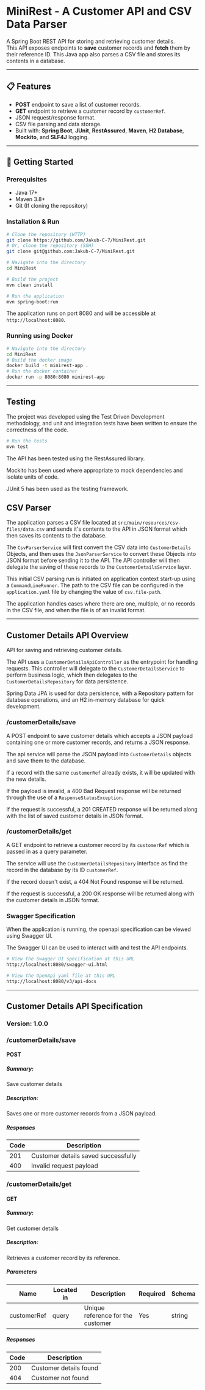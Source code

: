 # MiniRest - A Customer API and CSV Data Parser

A Spring Boot REST API for storing and retrieving customer details.  
This API exposes endpoints to **save** customer records and **fetch** them by their reference ID.
This Java app also parses a CSV file and stores its contents in a database.

---

## 📋 Features
- **POST** endpoint to save a list of customer records.
- **GET** endpoint to retrieve a customer record by `customerRef`.
- JSON request/response format.
- CSV file parsing and data storage.
- Built with: **Spring Boot**, **JUnit**, **RestAssured**, **Maven**, **H2 Database**, **Mockito**, and **SLF4J** logging.

---

## 🚀 Getting Started

### Prerequisites
- Java 17+ 
- Maven 3.8+
- Git (If cloning the repository)

### Installation & Run
```bash
# Clone the repository (HTTP)
git clone https://github.com/Jakub-C-7/MiniRest.git
# Or, clone the repository (SSH)
git clone git@github.com:Jakub-C-7/MiniRest.git

# Navigate into the directory
cd MiniRest

# Build the project
mvn clean install

# Run the application
mvn spring-boot:run
```

The application runs on port 8080 and will be accessible at `http://localhost:8080`.

### Running using Docker
```bash
# Navigate into the directory
cd MiniRest
# Build the docker image
docker build -t minirest-app .
# Run the docker container
docker run -p 8080:8080 minirest-app
```

---
## Testing

The project was developed using the Test Driven Development methodology, and unit and integration tests have been written to ensure the correctness of the code.

```bash
# Run the tests
mvn test
```

The API has been tested using the RestAssured library. 

Mockito has been used where appropriate to mock dependencies and isolate units of code.

JUnit 5 has been used as the testing framework.

## CSV Parser

The application parses a CSV file located at `src/main/resources/csv-files/data.csv` and sends it's contents to the API in JSON format which then saves its contents to the database.

The `CsvParserService` will first convert the CSV data into `CustomerDetails` Objects, and then uses the `JsonParserService` to convert these Objects into JSON format before sending it to the API. The API controller will then delegate the saving of these records to the `CustomerDetailsService` layer.

This initial CSV parsing run is initiated on application context start-up using a `CommandLineRunner`. The path to the CSV file can be configured in the `application.yaml` file by changing the value of `csv.file-path`.

The application handles cases where there are one, multiple, or no records in the CSV file, and when the file is of an invalid format.

---
## Customer Details API Overview
API for saving and retrieving customer details.

The API uses a `CustomerDetailsApiController` as the entrypoint for handling requests. This controller will delegate to the `CustomerDetailsService` to perform business logic, which then delegates to the `CustomerDetailsRepository` for data persistence.

Spring Data JPA is used for data persistence, with a Repository pattern for database operations, and an H2 in-memory database for quick development.

### /customerDetails/save
A POST endpoint to save customer details which accepts a JSON payload containing one or more customer records, and returns a JSON response.

The api service will parse the JSON payload into `CustomerDetails` objects and save them to the database.

If a record with the same `customerRef` already exists, it will be updated with the new details.

If the payload is invalid, a 400 Bad Request response will be returned through the use of a `ResponseStatusException`.

If the request is successful, a 201 CREATED response will be returned along with the list of saved customer details in JSON format.

### /customerDetails/get
A GET endpoint to retrieve a customer record by its `customerRef` which is passed in as a query parameter.

The service will use the `CustomerDetailsRepository` interface as find the record in the database by its ID `customerRef`.

If the record doesn't exist, a 404 Not Found response will be returned.

If the request is successful, a 200 OK response will be returned along with the customer details in JSON format.

### Swagger Specification
When the application is running, the openapi specification can be viewed using Swagger UI.

The Swagger UI can be used to interact with and test the API endpoints.

```bash
# View the Swagger UI specification at this URL
http://localhost:8080/swagger-ui.html

# View the OpenApi yaml file at this URL
http://localhost:8080/v3/api-docs
```
---

## Customer Details API Specification

### Version: 1.0.0

### /customerDetails/save

#### POST

##### Summary:
Save customer details

##### Description:

Saves one or more customer records from a JSON payload.

##### Responses

| Code | Description |
| ---- | ----------- |
| 201 | Customer details saved successfully |
| 400 | Invalid request payload |

### /customerDetails/get

#### GET

##### Summary:
Get customer details

##### Description:

Retrieves a customer record by its reference.

##### Parameters

| Name | Located in | Description | Required | Schema |
| ---- | ---------- | ----------- | -------- | ---- |
| customerRef | query | Unique reference for the customer | Yes | string |

##### Responses

| Code | Description |
| ---- | ----------- |
| 200 | Customer details found |
| 404 | Customer not found |
